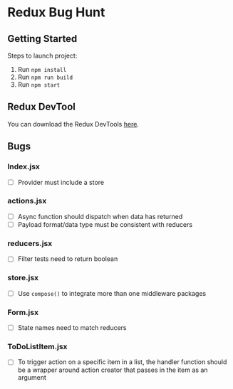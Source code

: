 # Redux Bug Hunt

## Getting Started
Steps to launch project:
1. Run `npm install`
2. Run `npm run build`
3. Run `npm start`

## Redux DevTool
You can download the Redux DevTools [here](https://github.com/reduxjs/redux-devtools).

## Bugs
### Index.jsx
- [ ] Provider must include a store

### actions.jsx
- [ ] Async function should dispatch when data has returned
- [ ] Payload format/data type must be consistent with reducers

### reducers.jsx
- [ ] Filter tests need to return boolean

### store.jsx
- [ ] Use `compose()` to integrate more than one middleware packages

### Form.jsx
- [ ] State names need to match reducers

### ToDoListItem.jsx
- [ ] To trigger action on a specific item in a list, the handler function should be a wrapper around action creator that passes in the item as an argument